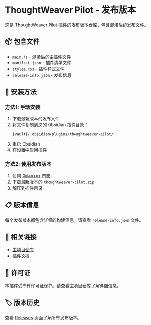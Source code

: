 # ThoughtWeaver Pilot - 发布版本

这是 ThoughtWeaver Pilot 插件的发布版本仓库，包含混淆后的发布文件。

## 📦 包含文件

- `main.js` - 混淆后的主插件文件
- `manifest.json` - 插件清单文件
- `styles.css` - 插件样式文件
- `release-info.json` - 发布信息

## 🚀 安装方法

### 方法1: 手动安装

1. 下载最新版本的发布文件
2. 将文件复制到您的 Obsidian 插件目录：
   ```
   {vault}/.obsidian/plugins/thoughtweaver-pilot/
   ```
3. 重启 Obsidian
4. 在设置中启用插件

### 方法2: 使用发布版本

1. 访问 [Releases](https://github.com/11-check-it-out/thoughtweaver-pilot-release/releases) 页面
2. 下载最新版本的 `thoughtweaver-pilot.zip`
3. 解压到插件目录

## 📋 版本信息

每个发布版本都包含详细的构建信息，请查看 `release-info.json` 文件。

## 🔗 相关链接

- [主项目仓库](https://github.com/11-check-it-out/obsidian-thoughtweaver-pilot)
- [插件文档](https://github.com/11-check-it-out/obsidian-thoughtweaver-pilot/blob/main/README.md)

## 📄 许可证

本插件受专有许可证保护。请查看主项目仓库了解详细信息。

## 🏷️ 版本历史

查看 [Releases](https://github.com/11-check-it-out/thoughtweaver-pilot-release/releases) 页面了解所有发布版本。
